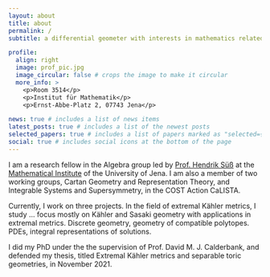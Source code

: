 ```yaml
---
layout: about
title: about
permalink: /
subtitle: a differential geometer with interests in mathematics related to geometry

profile:
  align: right
  image: prof_pic.jpg
  image_circular: false # crops the image to make it circular
  more_info: >
    <p>Room 3514</p>
    <p>Institut für Mathematik</p>
    <p>Ernst-Abbe-Platz 2, 07743 Jena</p>

news: true # includes a list of news items
latest_posts: true # includes a list of the newest posts
selected_papers: true # includes a list of papers marked as "selected={true}"
social: true # includes social icons at the bottom of the page
---
```

I am a research fellow in the Algebra group led by [Prof. Hendrik Süß](https://ibykus.sdf.org/website/) at the [Mathematical Institute](https://www.fmi.uni-jena.de/institut-mathematik) of the University of Jena. I am also a member of two working groups, Cartan Geometry and Representation Theory, and Integrable Systems and Supersymmetry, in the COST Action CaLISTA.

Currently, I work on three projects.
In the field of extremal Kähler metrics, I study ... focus mostly on Kähler and Sasaki geometry with applications in extremal metrics.
Discrete geometry, geometry of compatible polytopes.
PDEs, integral representations of solutions.

I did my PhD under the the supervision of Prof. David M. J. Calderbank, and defended my thesis, titled Extremal Kähler metrics and separable toric geometries, in November 2021.
